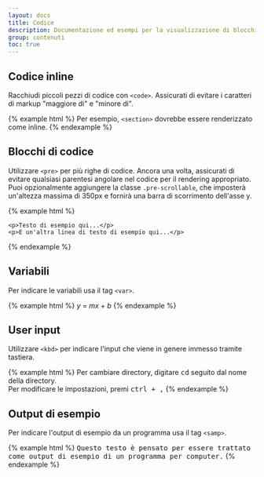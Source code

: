 ```yaml
---
layout: docs
title: Codice
description: Documentazione ed esempi per la visualizzazione di blocchi di codice in linea e multilinea.
group: contenuti
toc: true
---
```


## Codice inline

Racchiudi piccoli pezzi di codice con `<code>`. Assicurati di evitare i caratteri di markup "maggiore di" e "minore di".

{% example html %}
Per esempio, <code>&lt;section&gt;</code> dovrebbe essere renderizzato come inline.
{% endexample %}

## Blocchi di codice

Utilizzare `<pre>` per più righe di codice. Ancora una volta, assicurati di evitare qualsiasi parentesi angolare nel codice per il rendering appropriato. Puoi opzionalmente aggiungere la classe `.pre-scrollable`, che imposterà un'altezza massima di 350px e fornirà una barra di scorrimento dell'asse y.

{% example html %}
<pre><code>&lt;p&gt;Testo di esempio qui...&lt;/p&gt;
&lt;p&gt;E un'altra linea di testo di esempio qui...&lt;/p&gt;
</code></pre>
{% endexample %}

## Variabili

Per indicare le variabili usa il tag `<var>`.

{% example html %}
<var>y</var> = <var>m</var><var>x</var> + <var>b</var>
{% endexample %}

## User input

Utilizzare `<kbd>` per indicare l'input che viene in genere immesso tramite tastiera.

{% example html %}
Per cambiare directory, digitare <kbd>cd</kbd> seguito dal nome della directory.<br>
Per modificare le impostazioni, premi <kbd><kbd>ctrl</kbd> + <kbd>,</kbd></kbd>
{% endexample %}

## Output di esempio

Per indicare l'output di esempio da un programma usa il tag `<samp>`.

{% example html %}
<samp>Questo testo è pensato per essere trattato come output di esempio di un programma per computer.</samp>
{% endexample %}
